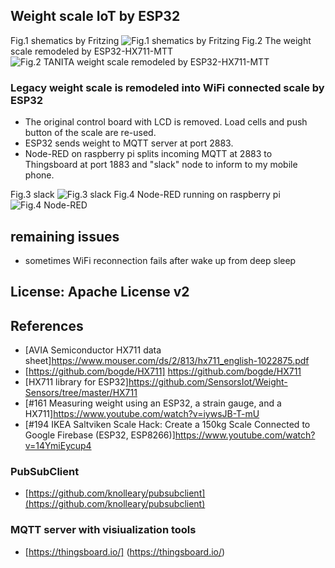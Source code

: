 ## Weight scale IoT by ESP32
Fig.1 shematics by Fritzing
![Fig.1 shematics by Fritzing](https://github.com/coniferconifer/ESP32-HX711-MQTT/blob/master/fritzing.png)
Fig.2 The weight scale remodeled by ESP32-HX711-MTT
![Fig.2 TANITA weight scale remodeled by ESP32-HX711-MTT](https://github.com/coniferconifer/ESP32-HX711-MQTT/blob/master/tanita.jpg)

### Legacy weight scale is remodeled into WiFi connected scale by ESP32
- The original control board with LCD is removed. Load cells and push button of the scale are re-used.
- ESP32 sends weight to MQTT server at port 2883. 
- Node-RED on raspberry pi splits incoming MQTT at 2883 to Thingsboard at port 1883
  and "slack" node to inform to my mobile phone.

Fig.3 slack
![Fig.3 slack](https://github.com/coniferconifer/ESP32-HX711-MQTT/blob/master/slack.png)
Fig.4 Node-RED running on raspberry pi 
![Fig.4 Node-RED](https://github.com/coniferconifer/ESP32-HX711-MQTT/blob/master/node-RED.png)

## remaining issues
- sometimes WiFi reconnection fails after wake up from deep sleep
  
## License: Apache License v2

## References

- [AVIA Semiconductor HX711 data sheet]https://www.mouser.com/ds/2/813/hx711_english-1022875.pdf
- [https://github.com/bogde/HX711] https://github.com/bogde/HX711
- [HX711 library for ESP32]https://github.com/SensorsIot/Weight-Sensors/tree/master/HX711 
- [#161 Measuring weight using an ESP32, a strain gauge, and a HX711]https://www.youtube.com/watch?v=iywsJB-T-mU
- [#194 IKEA Saltviken Scale Hack: Create a 150kg Scale Connected to Google Firebase (ESP32, ESP8266)]https://www.youtube.com/watch?v=14YmiEycup4

### PubSubClient
- [https://github.com/knolleary/pubsubclient](https://github.com/knolleary/pubsubclient)

### MQTT server with visiualization tools 
- [https://thingsboard.io/] (https://thingsboard.io/)

